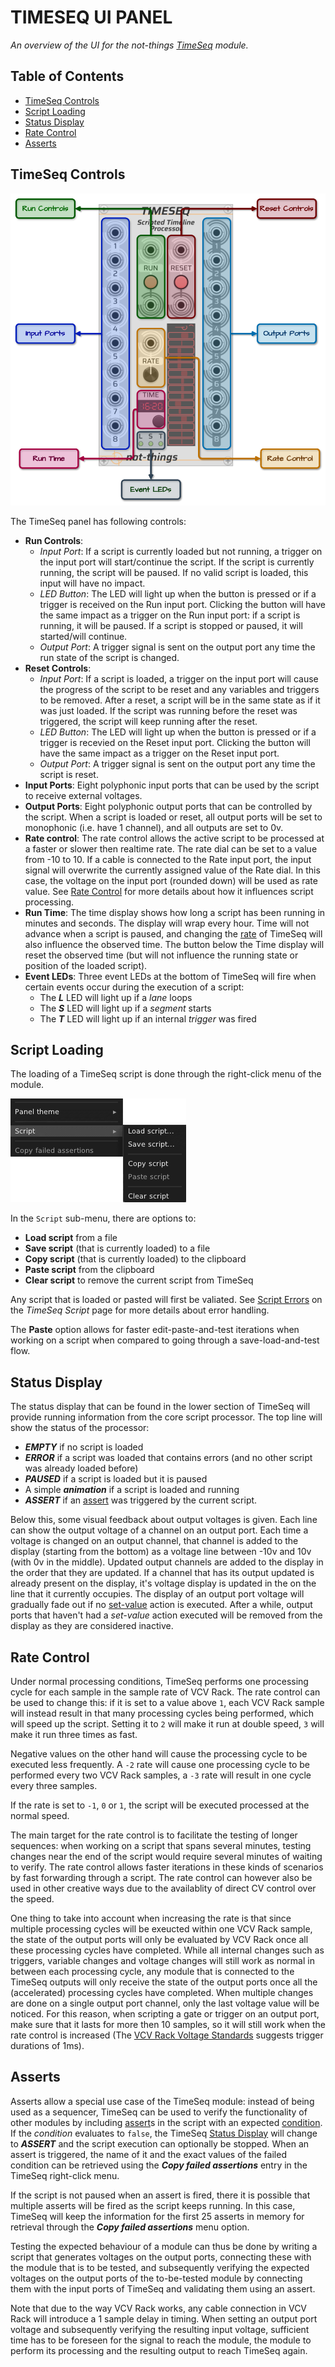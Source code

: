 # TIMESEQ UI PANEL

*An overview of the UI for the not-things [TimeSeq](../TIMESEQ.md) module.*

## Table of Contents

* [TimeSeq Controls](#timeseq-controls)
* [Script Loading](#script-loading)
* [Status Display](#status-display)
* [Rate Control](#rate-control)
* [Asserts](#asserts)

## TimeSeq Controls

![TimeSeq UI Panel](./timeseq-ui.png)

The TimeSeq panel has following controls:

* **Run Controls**:
  * *Input Port*: If a script is currently loaded but not running, a trigger on the input port will start/continue the script. If the script is currently running, the script will be paused. If no valid script is loaded, this input will have no impact.
  * *LED Button*: The LED will light up when the button is pressed or if a trigger is received on the Run input port. Clicking the button will have the same impact as a trigger on the Run input port: if a script is running, it will be paused. If a script is stopped or paused, it will started/will continue.
  * *Output Port*: A trigger signal is sent on the output port any time the run state of the script is changed.
* **Reset Controls**:
  * *Input Port*: If a script is loaded, a trigger on the input port will cause the progress of the script to be reset and any variables and triggers to be removed. After a reset, a script will be in the same state as if it was just loaded. If the script was running before the reset was triggered, the script will keep running after the reset.
  * *LED Button*: The LED will light up when the button is pressed or if a trigger is recevied on the Reset input port. Clicking the button will have the same impact as a trigger on the Reset input port.
  * *Output Port*: A trigger signal is sent on the output port any time the script is reset.
* **Input Ports**: Eight polyphonic input ports that can be used by the script to receive external voltages.
* **Output Ports**: Eight polyphonic output ports that can be controlled by the script. When a script is loaded or reset, all output ports will be set to monophonic (i.e. have 1 channel), and all outputs are set to 0v.
* **Rate control**: The rate control allows the active script to be processed at a faster or slower then realtime rate. The rate dial can be set to a value from -10 to 10. If a cable is connected to the Rate input port, the input signal will overwrite the currently assigned value of the Rate dial. In this case, the voltage on the input port (rounded down) will be used as rate value. See [Rate Control](#rate-control) for more details about how it influences script processing.
* **Run Time**: The time display shows how long a script has been running in minutes and seconds. The display will wrap every hour. Time will not advance when a script is paused, and changing the [rate](#rate-control) of TimeSeq will also influence the observed time. The button below the Time display will reset the observed time (but will not influence the running state or position of the loaded script).
* **Event LEDs**: Three event LEDs at the bottom of TimeSeq will fire when certain events occur during the execution of a script:
  * The ***L*** LED will light up if a *lane* loops
  * The ***S*** LED will light up if a *segment* starts
  * The ***T*** LED will light up if an internal *trigger* was fired

## Script Loading

The loading of a TimeSeq script is done through the right-click menu of the module.

![Script Menu](./timeseq-menu.png)

In the `Script` sub-menu, there are options to:

* **Load script** from a file
* **Save script** (that is currently loaded) to a file
* **Copy script** (that is currently loaded) to the clipboard
* **Paste script** from the clipboard
* **Clear script** to remove the current script from TimeSeq

Any script that is loaded or pasted will first be valiated. See [Script Errors](TIMESEQ-SCRIPT.md#script-errors) on the *TimeSeq Script* page for more details about error handling.

The **Paste** option allows for faster edit-paste-and-test iterations when working on a script when compared to going through a save-load-and-test flow.

## Status Display

The status display that can be found in the lower section of TimeSeq will provide running information from the core script processor. The top line will show the status of the processor:

* ***EMPTY*** if no script is loaded
* ***ERROR*** if a script was loaded that contains errors (and no other script was already loaded before)
* ***PAUSED*** if a script is loaded but it is paused
* A simple ***animation*** if a script is loaded and running
* ***ASSERT*** if an [assert](#asserts) was triggered by the current script.

Below this, some visual feedback about output voltages is given. Each line can show the output voltage of a channel on an output port. Each time a voltage is changed on an output channel, that channel is added to the display (starting from the bottom) as a voltage line between -10v and 10v (with 0v in the middle). Updated output channels are added to the display in the order that they are updated. If a channel that has its output updated is already present on the display, it's voltage display is updated in the on the line that it currently occupies. The display of an output port voltage will gradually fade out if no [set-value](TIMESEQ-SCRIPT-JSON.md#set-value) action is executed. After a while, output ports that haven't had a *set-value* action executed will be removed from the display as they are considered inactive.

## Rate Control

Under normal processing conditions, TimeSeq performs one processing cycle for each sample in the sample rate of VCV Rack. The rate control can be used to change this: if it is set to a value above `1`, each VCV Rack sample will instead result in that many processing cycles being performed, which will speed up the script. Setting it to `2` will make it run at double speed, `3` will make it run three times as fast.

Negative values on the other hand will cause the processing cycle to be executed less frequently. A `-2` rate will cause one processing cycle to be performed every two VCV Rack samples, a `-3` rate will result in one cycle every three samples.

If the rate is set to `-1`, `0` or `1`, the script will be executed processed at the normal speed.

The main target for the rate control is to facilitate the testing of longer sequences: when working on a script that spans several minutes, testing changes near the end of the script would require several minutes of waiting to verify. The rate control allows faster iterations in these kinds of scenarios by fast forwarding through a script. The rate control can however also be used in other creative ways due to the availablity of direct CV control over the speed.

One thing to take into account when increasing the rate is that since multiple processing cycles will be exeucted within one VCV Rack sample, the state of the output ports will only be evaluated by VCV Rack once all these processing cycles have completed. While all internal changes such as triggers, variable changes and voltage changes will still work as normal in between each processing cycle, any module that is connected to the TimeSeq outputs will only receive the state of the output ports once all the (accelerated) processing cycles have completed. When multiple changes are done on a single output port channel, only the last voltage value will be noticed. For this reason, when scripting a gate or trigger on an output port, make sure that it lasts for more then 10 samples, so it will still work when the rate control is increased (The [VCV Rack Voltage Standards](https://vcvrack.com/manual/VoltageStandards#:~:text=Trigger%20sources%20should%20produce%2010,a%20duration%20of%201%20ms.) suggests trigger durations of 1ms).

## Asserts

Asserts allow a special use case of the TimeSeq module: instead of being used as a sequencer, TimeSeq can be used to verify the functionality of other modules by including [assert](TIMESEQ-SCRIPT-JSON.md#assert)s in the script with an expected [condition](TIMESEQ-SCRIPT-JSON.md#if). If the *condition* evaluates to `false`, the TimeSeq [Status Display](#status-display) will change to ***ASSERT*** and the script execution can optionally be stopped. When an assert is triggered, the name of it and the exact values of the failed condition can be retrieved using the ***Copy failed assertions*** entry in the TimeSeq right-click menu.

If the script is not paused when an assert is fired, there it is possible that multiple asserts will be fired as the script keeps running. In this case, TimeSeq will keep the information for the first 25 asserts in memory for retrieval through the ***Copy failed assertions*** menu option.

Testing the expected behaviour of a module can thus be done by writing a script that generates voltages on the output ports, connecting these with the module that is to be tested, and subsequently verifying the expected voltages on the output ports of the to-be-tested module by connecting them with the input ports of TimeSeq and validating them using an assert.

Note that due to the way VCV Rack works, any cable connection in VCV Rack will introduce a 1 sample delay in timing. When setting an output port voltage and subsequently verifying the resulting input voltage, sufficient time has to be foreseen for the signal to reach the module, the module to perform its processing and the resulting output to reach TimeSeq again.